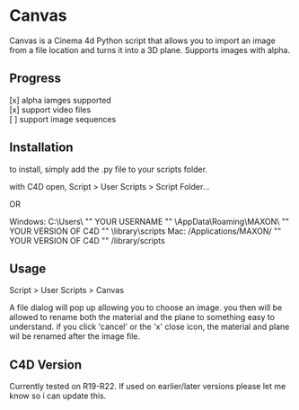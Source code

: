 # Canvas

Canvas is a Cinema 4d Python script that allows you to import an image from a file location and turns it into a 3D plane.
Supports images with alpha. 

## Progress
[x] alpha iamges supported <br />
[x] support video files <br />
[ ] support image sequences <br />


## Installation
to install, simply add the .py file to your scripts folder.

with C4D open, Script > User Scripts > Script Folder...

OR

Windows: C:\Users\ "" YOUR USERNAME ""  \AppData\Roaming\MAXON\ "" YOUR VERSION OF C4D "" \library\scripts
Mac: /Applications/MAXON/ "" YOUR VERSION OF C4D ""  /library/scripts

## Usage

Script > User Scripts > Canvas

A file dialog will pop up allowing you to choose an image. you then will be allowed to rename both the material and the plane to something 
easy to understand. if you click 'cancel' or the 'x' close icon, the material and plane wil be renamed after the image file.

## C4D Version 

Currently tested on R19-R22. If used on earlier/later versions please let me know so i can update this.







